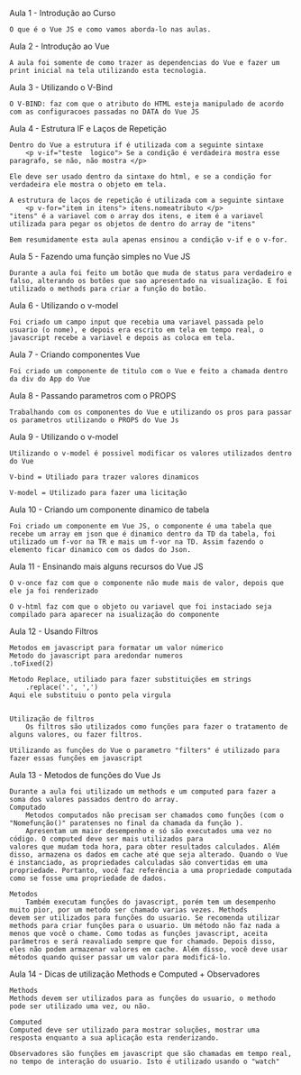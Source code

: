 Aula 1 - Introdução ao Curso

    O que é o Vue JS e como vamos aborda-lo nas aulas.

Aula 2 - Introdução ao Vue

    A aula foi somente de como trazer as dependencias do Vue e fazer um print inicial na tela utilizando esta tecnologia.

Aula 3 - Utilizando o V-Bind

    O V-BIND: faz com que o atributo do HTML esteja manipulado de acordo com as configuracoes passadas no DATA do Vue JS
    
Aula 4 - Estrutura IF e Laços de Repetição

    Dentro do Vue a estrutura if é utilizada com a seguinte sintaxe
        <p v-if="teste  logico"> Se a condição é verdadeira mostra esse paragrafo, se não, não mostra </p>

    Ele deve ser usado dentro da sintaxe do html, e se a condição for verdadeira ele mostra o objeto em tela.

    A estrutura de laços de repetição é utilizada com a seguinte sintaxe
        <p v-for="item in itens"> itens.nomeatributo </p>
    "itens" é a variavel com o array dos itens, e item é a variavel utilizada para pegar os objetos de dentro do array de "itens"

    Bem resumidamente esta aula apenas ensinou a condição v-if e o v-for.

Aula 5 - Fazendo uma função simples no Vue JS

    Durante a aula foi feito um botão que muda de status para verdadeiro e falso, alterando os botões que sao apresentado na visualização. E foi utilizado o methods para criar a função do botão.

Aula 6 - Utilizando o v-model

    Foi criado um campo input que recebia uma variavel passada pelo usuario (o nome), e depois era escrito em tela em tempo real, o javascript recebe a variavel e depois as coloca em tela.

Aula 7 - Criando componentes Vue

    Foi criado um componente de titulo com o Vue e feito a chamada dentro da div do App do Vue

Aula 8 - Passando parametros com o PROPS

    Trabalhando com os componentes do Vue e utilizando os pros para passar os parametros utilizando o PROPS do Vue Js

Aula 9 - Utilizando o v-model 

    Utilizando o v-model é possivel modificar os valores utilizados dentro do Vue

    V-bind = Utiliado para trazer valores dinamicos

    V-model = Utilizado para fazer uma licitação

Aula 10 - Criando um componente dinamico de tabela

    Foi criado um componente em Vue JS, o componente é uma tabela que recebe um array em json que é dinamico dentro da TD da tabela, foi utilizado um f-vor na TR e mais um f-vor na TD. Assim fazendo o elemento ficar dinamico com os dados do Json.

Aula 11 - Ensinando mais alguns recursos do Vue JS

    O v-once faz com que o componente não mude mais de valor, depois que ele ja foi renderizado

    O v-html faz com que o objeto ou variavel que foi instaciado seja compilado para aparecer na isualização do componente

Aula 12 - Usando Filtros

    Metodos em javascript para formatar um valor númerico
    Metodo do javascript para aredondar numeros
	.toFixed(2)

    Metodo Replace, utiliado para fazer substituições em strings
        .replace('.', ',')
    Aqui ele substituiu o ponto pela virgula


    Utilização de filtros
        Os filtros são utilizados como funções para fazer o tratamento de alguns valores, ou fazer filtros.

    Utilizando as funções do Vue o parametro "filters" é utilizado para fazer essas funções em javascript

Aula 13 - Metodos de funções do Vue Js

	Durante a aula foi utilizado um methods e um computed para fazer a soma dos valores passados dentro do array.
	Computado
		Metodos computados não precisam ser chamados como funções (com o "Nomefunção()" paratenses no final da chamada da função ).
		Apresentam um maior desempenho e só são executados uma vez no código. O computed deve ser mais utilizados para 
	valores que mudam toda hora, para obter resultados calculados. Além disso, armazena os dados em cache até que seja alterado. Quando o Vue é instanciado, as propriedades calculadas são convertidas em uma propriedade. Portanto, você faz referência a uma propriedade computada como se fosse uma propriedade de dados.

	Metodos
		Também executam funções do javascript, porém tem um desempenho muito pior, por um metodo ser chamado varias vezes. Methods
	devem ser utilizados para funções do usuario. Se recomenda utilizar methods para criar funções para o usuario. Um método não faz nada a menos que você o chame. Como todas as funções javascript, aceita parâmetros e será reavaliado sempre que for chamado. Depois disso, eles não podem armazenar valores em cache. Além disso, você deve usar métodos quando quiser passar um valor para modificá-lo. 

Aula 14 - Dicas de utilização Methods e Computed + Observadores

	Methods
	Methods devem ser utilizados para as funções do usuario, o methodo pode ser utilizado uma vez, ou não.

	Computed
	Computed deve ser utilizado para mostrar soluções, mostrar uma resposta enquanto a sua aplicação esta renderizando.

	Observadores são funções em javascript que são chamadas em tempo real, no tempo de interação do usuario. Isto é utilizado usando o "watch"

	